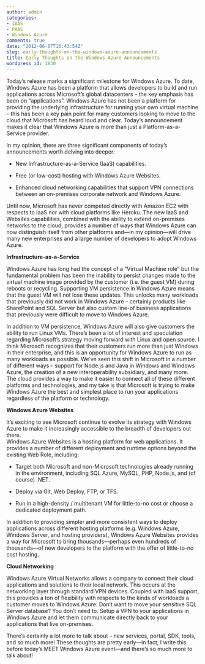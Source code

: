 ```yaml
---
author: admin
categories:
- IAAS
- PAAS
- Windows Azure
comments: true
date: "2012-06-07T16:43:54Z"
slug: early-thoughts-on-the-windows-azure-announcements
title: Early Thoughts on the Windows Azure Announcements
wordpress_id: 1830
---
```


Today’s release marks a significant milestone for Windows Azure. To date, Windows Azure has been a platform that allows developers to build and run applications across Microsoft’s global datacenters – the key emphasis has been on “applications”. Windows Azure has not been a platform for providing the underlying infrastructure for running your own virtual machine – this has been a key pain point for many customers looking to move to the cloud that Microsoft has heard loud and clear. Today’s announcement makes it clear that Windows Azure is more than just a Platform-as-a-Service provider.

 

In my opinion, there are three significant components of today’s announcements worth delving into deeper:

 

  
  * New Infrastructure-as-a-Service (IaaS) capabilities.
   
  * Free (or low-cost) hosting with Windows Azure Websites.
   
  * Enhanced cloud networking capabilities that support VPN connections between an on-premises corporate network and Windows Azure.
 

Until now, Microsoft has never competed directly with Amazon EC2 with respects to IaaS nor with cloud platforms like Heroku. The new IaaS and Websites capabilities, combined with the ability to extend on-premises networks to the cloud, provides a number of ways that Windows Azure can now distinguish itself from other platforms and—in my opinion—will drive many new enterprises and a large number of developers to adopt Windows Azure.

 

**Infrastructure-as-a-Service**

 

Windows Azure has long had the concept of a “Virtual Machine role” but the fundamental problem has been the inability to persist changes made to the virtual machine image provided by the customer (i.e. the guest VM) during reboots or recycling. Supporting VM persistence in Windows Azure means that the guest VM will not lose these updates. This unlocks many workloads that previously did not work in Windows Azure – certainly products like SharePoint and SQL Server but also custom line-of business applications that previously were difficult to move to Windows Azure.

 

In addition to VM persistence, Windows Azure will also give customers the ability to run Linux VMs. There’s been a lot of interest and speculation regarding Microsoft’s strategy moving forward with Linux and open source. I think Microsoft recognizes that their customers run more than just Windows in their enterprise, and this is an opportunity for Windows Azure to run as many workloads as possible. We’ve seen this shift in Microsoft in a number of different ways – support for Node.js and Java in Windows and Windows Azure, the creation of a new interoperability subsidiary, and many more. The cloud provides a way to make it easier to connect all of these different platforms and technologies, and my take is that Microsoft is trying to make Windows Azure the best and simplest place to run your applications regardless of the platform or technology.

 

**Windows Azure Websites**

 

It’s exciting to see Microsoft continue to evolve its strategy with Windows Azure to make it increasingly accessible to the breadth of developers out there.     
Windows Azure Websites is a hosting platform for web applications. It provides a number of different deployment and runtime options beyond the existing Web Role, including:

 

  
  * Target both Microsoft and non-Microsoft technologies already running in the environment, including SQL Azure, MySQL, PHP, Node.js, and (of course) .NET.
   
  * Deploy via Git, Web Deploy, FTP, or TFS.
   
  * Run in a high-density / multitenant VM for little-to-no cost or choose a dedicated deployment path.
 

In addition to providing simpler and more consistent ways to deploy applications across different hosting platforms (e.g. Windows Azure, Windows Server, and hosting providers), Windows Azure Websites provides a way for Microsoft to bring thousands—perhaps even hundreds of thousands—of new developers to the platform with the offer of little-to-no cost hosting.

 

**Cloud Networking**

 

Windows Azure Virtual Networks allows a company to connect their cloud applications and solutions to their local network. This occurs at the networking layer through standard VPN devices. Coupled with IaaS support, this provides a ton of flexibility with respects to the kinds of workloads a customer moves to Windows Azure. Don’t want to move your sensitive SQL Server database? You don’t need to. Setup a VPN to your applications in Windows Azure and let them communicate directly back to your applications that live on-premises.

 

There’s certainly a lot more to talk about – new services, portal, SDK, tools, and so much more! These thoughts are pretty early—in fact, I write this before today’s MEET Windows Azure event—and there’s so much more to talk about!
